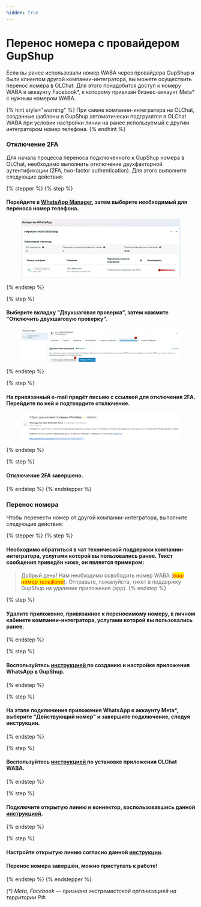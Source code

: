 ```yaml
---
hidden: true
---
```


# Перенос номера с провайдером GupShup

Если вы ранее использовали номер WABA через провайдера GupShup и были клиентом другой компании-интегратора, вы можете осуществить перенос номера в OLChat. Для этого понадобится доступ к номеру WABA и аккаунту Facebook\*, к которому привязан бизнес-аккаунт Meta\* с нужным номером WABA.

{% hint style="warning" %}
При смене компании-интегратора на OLChat, созданные шаблоны в GupShup автоматически подгрузятся в OLChat WABA при условии настройки линии на ранее используемый с другим интегратором номер телефона.
{% endhint %}

### Отключение 2FA

Для начала процесса переноса подключенного к GupShup номера в OLChat, необходимо выполнить отключение двухфакторной аутентификации (2FA, two-factor authentication). Для этого выполните следующие действия:

{% stepper %}
{% step %}
#### Перейдите в [WhatsApp Manager](https://business.facebook.com/latest/whatsapp_manager/overview/), затем выберите необходимый для переноса номер телефона.

<figure><img src="../.gitbook/assets/Скриншот 29.07.25_10.08.49.png" alt=""><figcaption></figcaption></figure>
{% endstep %}

{% step %}
#### Выберите вкладку "Двухшаговая проверка", затем нажмите "Отключить двухшаговую проверку".

<figure><img src="../.gitbook/assets/Скриншот 29.07.25_10.09.43.png" alt=""><figcaption></figcaption></figure>
{% endstep %}

{% step %}
#### На привязанный e-mail придёт письмо с ссылкой для отключения 2FA. Перейдите по ней и подтвердите отключение.

<figure><img src="../.gitbook/assets/Скриншот 29.07.25_10.11.14.png" alt=""><figcaption></figcaption></figure>
{% endstep %}

{% step %}
#### Отключение 2FA завершено.
{% endstep %}
{% endstepper %}

### Перенос номера

Чтобы перенести номер от другой компании-интегратора, выполните следующие действия:

{% stepper %}
{% step %}
#### Необходимо обратиться в чат технической поддержки компании-интегратора, услугами которой вы пользовались ранее. Текст сообщения приведён ниже, он является примером:

>
> Добрый день! Нам необходимо освободить номер WABA (_<mark style="color:red;">ваш номер телефона</mark>_). Отправьте, пожалуйста, тикет в поддержку GupShup на удаление приложения (app).
{% endstep %}

{% step %}
#### Удалите приложение, привязанное к переносимому номеру, в личном кабинете компании-интегратора, услугами которой вы пользовались ранее.
{% endstep %}

{% step %}
#### Воспользуйтесь [инструкцией ](https://waba.docs.olchat.io/bystryi-start/sozdanie-i-nastroika-prilozheniya-whatsapp-v-gupshup#dobavlenie-prilozheniya-whatsapp-v-kabinete-gupshup)по созданию и настройке приложения WhatsApp в GupShup.&#x20;
{% endstep %}

{% step %}
#### На этапе подключения приложения WhatsApp к аккаунту Meta\*, выберите "Действующий номер" и завершите подключение, следуя инструкции.
{% endstep %}

{% step %}
#### Воспользуйтесь [инструкцией ](../ustanovka-i-nastroika-prilozheniya-v-bitriks24/ustanovka-prilozheniya.md)по установке приложения OLChat WABA.
{% endstep %}

{% step %}
#### Подключите открытую линию и коннектор, воспользовавшись данной [инструкцией](../ustanovka-i-nastroika-prilozheniya-v-bitriks24/podklyuchenie-konnektora.md).
{% endstep %}

{% step %}
#### Настройте открытую линию согласно данной [инструкции](../ustanovka-i-nastroika-prilozheniya-v-bitriks24/nastroika-otkrytoi-linii.md).

#### Перенос номера завершён, можно приступать к работе!
{% endstep %}
{% endstepper %}

_(\*) Meta, Facebook — признана экстремистской организацией на территории РФ._
